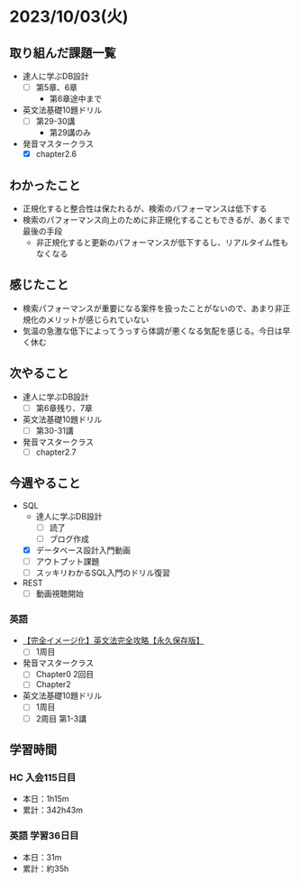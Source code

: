 # 2023/10/03(火)

## 取り組んだ課題一覧

- 達人に学ぶDB設計
  - [ ] 第5章、6章
    - 第6章途中まで

- 英文法基礎10題ドリル
  - [ ] 第29-30講
    - 第29講のみ
- 発音マスタークラス
  - [x] chapter2.6

## わかったこと

- 正規化すると整合性は保たれるが、検索のパフォーマンスは低下する
- 検索のパフォーマンス向上のために非正規化することもできるが、あくまで最後の手段
  - 非正規化すると更新のパフォーマンスが低下するし、リアルタイム性もなくなる

## 感じたこと

- 検索パフォーマンスが重要になる案件を扱ったことがないので、あまり非正規化のメリットが感じられていない
- 気温の急激な低下によってうっすら体調が悪くなる気配を感じる。今日は早く休む

## 次やること

- 達人に学ぶDB設計
  - [ ] 第6章残り、7章

- 英文法基礎10題ドリル
  - [ ] 第30-31講
- 発音マスタークラス
  - [ ] chapter2.7

## 今週やること

- SQL
  - 達人に学ぶDB設計
    - [ ] 読了
    - [ ] ブログ作成
  - [x] データベース設計入門動画
  - [ ] アウトプット課題
  - [ ] スッキリわかるSQL入門のドリル復習
- REST
  - [ ] 動画視聴開始

### 英語

- [【完全イメージ化】英文法完全攻略【永久保存版】](https://youtu.be/c1xbL9Ql4F0?si=f3kFSn2FOjloqZXc)
  - [ ] 1周目
- 発音マスタークラス
  - [ ] Chapter0 2回目
  - [ ] Chapter2
- 英文法基礎10題ドリル
  - [ ] 1周目
  - [ ] 2周目 第1-3講

## 学習時間

### HC 入会115日目

- 本日：1h15m
- 累計：342h43m

### 英語 学習36日目

- 本日：31m
- 累計：約35h
